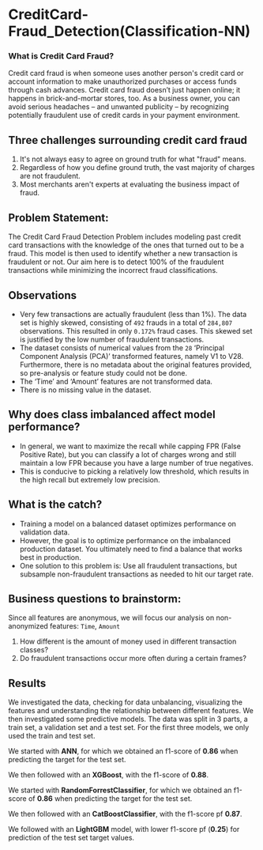 # CreditCard-Fraud_Detection(Classification-NN)

### What is Credit Card Fraud?
Credit card fraud is when someone uses another person's credit card or account information to make unauthorized purchases or access funds through cash advances. Credit card fraud doesn’t just happen online; it happens in brick-and-mortar stores, too. As a business owner, you can avoid serious headaches – and unwanted publicity – by recognizing potentially fraudulent use of credit cards in your payment environment.

## Three challenges surrounding credit card fraud

1. It's not always easy to agree on ground truth for what "fraud" means.
2. Regardless of how you define ground truth, the vast majority of charges are not fraudulent.
3. Most merchants aren't experts at evaluating the business impact of fraud.

## Problem Statement:

The Credit Card Fraud Detection Problem includes modeling past credit card transactions with the knowledge of the ones that turned out to be a fraud. This model is then used to identify whether a new transaction is fraudulent or not. Our aim here is to detect 100% of the fraudulent transactions while minimizing the incorrect fraud classifications.


## Observations
- Very few transactions are actually fraudulent (less than 1%). The data set is highly skewed, consisting of `492` frauds in a total of `284,807` observations. This resulted in only `0.172%` fraud cases. This skewed set is justified by the low number of fraudulent transactions.
- The dataset consists of numerical values from the `28` ‘Principal Component Analysis (PCA)’ transformed features, namely V1 to V28. Furthermore, there is no metadata about the original features provided, so pre-analysis or feature study could not be done.
- The ‘Time’ and ‘Amount’ features are not transformed data.
- There is no missing value in the dataset.

## Why does class imbalanced affect model performance?

- In general, we want to maximize the recall while capping FPR (False Positive Rate), but you can classify a lot of charges wrong and still maintain a low FPR because you have a large number of true negatives.
- This is conducive to picking a relatively low threshold, which results in the high recall but extremely low precision.

## What is the catch?
- Training a model on a balanced dataset optimizes performance on validation data.
- However, the goal is to optimize performance on the imbalanced production dataset. You ultimately need to find a balance that works best in production.
- One solution to this problem is: Use all fraudulent transactions, but subsample non-fraudulent transactions as needed to hit our target rate.

## Business questions to brainstorm:
Since all features are anonymous, we will focus our analysis on non-anonymized features: `Time`, `Amount`
1. How different is the amount of money used in different transaction classes?
2. Do fraudulent transactions occur more often during a certain frames?
  

## Results

We investigated the data, checking for data unbalancing, visualizing the features and understanding the relationship between different features. 
We then investigated some predictive models. The data was split in 3 parts, a train set, a validation set and a test set. For the first three models, we only used the train and test set.  

We started with **ANN**, for which we obtained an f1-score of **0.86** when predicting the target for the test set.  

We then followed with an **XGBoost**, with the f1-score of **0.88**.

We started with **RandomForrestClassifier**, for which we obtained an f1-score of **0.86** when predicting the target for the test set.  

We then followed with an **CatBoostClassifier**, with the f1-score pf **0.87**. 

We followed with an **LightGBM** model, with lower f1-score pf (**0.25**) for prediction of the test set target values.    






